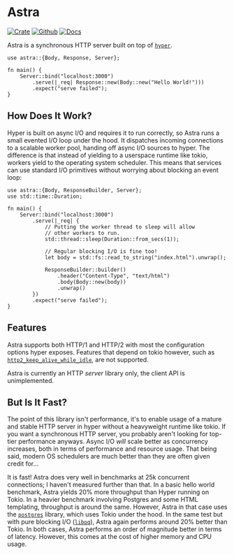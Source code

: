 # Astra

[![Crate](https://img.shields.io/crates/v/astra?style=for-the-badge)](https://crates.io/crates/astra)
[![Github](https://img.shields.io/badge/github-astra-success?style=for-the-badge)](https://github.com/ibraheemdev/astra)
[![Docs](https://img.shields.io/badge/docs.rs-0.1.0-4d76ae?style=for-the-badge)](https://docs.rs/astra)

Astra is a synchronous HTTP server built on top of [`hyper`](https://github.com/hyperium/hyper).

```rust,no_run
use astra::{Body, Response, Server};

fn main() {
    Server::bind("localhost:3000")
        .serve(|_req| Response::new(Body::new("Hello World!")))
        .expect("serve failed");
}
```

## How Does It Work?

Hyper is built on async I/O and requires it to run correctly, so Astra runs a small evented I/O loop under the hood. It dispatches incoming connections to a scalable worker pool, handing off async I/O sources to hyper. The difference is that instead of yielding to a userspace runtime like tokio, workers yield to the operating system scheduler. This means that services can use standard I/O primitives without worrying about blocking an event loop:

```rust,no_run
use astra::{Body, ResponseBuilder, Server};
use std::time::Duration;

fn main() {
    Server::bind("localhost:3000")
        .serve(|_req| {
            // Putting the worker thread to sleep will allow
            // other workers to run.
            std::thread::sleep(Duration::from_secs(1));

            // Regular blocking I/O is fine too!
            let body = std::fs::read_to_string("index.html").unwrap();

            ResponseBuilder::builder()
                .header("Content-Type", "text/html")
                .body(Body::new(body))
                .unwrap()
        })
        .expect("serve failed");
}
```

## Features

Astra supports both HTTP/1 and HTTP/2 with most the configuration options hyper exposes. Features that depend on tokio however, such as [`http2_keep_alive_while_idle`](https://docs.rs/hyper/latest/hyper/client/struct.Builder.html#method.http2_keep_alive_while_idle), are not supported.

Astra is currently an HTTP *server* library only, the client API is unimplemented.

## But Is It Fast?

The point of this library isn't performance, it's to enable usage of a mature and stable HTTP server in hyper without a heavyweight runtime like tokio. If you want a synchronous HTTP server, you probably aren't looking for top-tier performance anyways. Async I/O *will* scale better as concurrency increases, both in terms of performance and resource usage. That being said, modern OS schedulers are much better than they are often given credit for...

It is fast! Astra does very well in benchmarks at 25k concurrent connections; I haven't measured further than that. In a basic hello world benchmark, Astra yields 20% more throughput than Hyper running on Tokio. In a heavier benchmark involving Postgres and some HTML templating, throughput is around the same. However, Astra in that case uses the [`postgres`](https://github.com/sfackler/rust-postgres) library, which uses Tokio under the hood. In the same test but with pure blocking I/O ([`libpq`](https://www.postgresql.org/docs/current/libpq.html)), Astra again performs around 20% better than Tokio. In both cases, Astra performs an order of magnitude better in terms of latency. However, this comes at the cost of higher memory and CPU usage.
